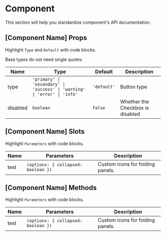 # Component

This section will help you standardize component's API documentation.

## [Component Name] Props

Highlight `Type` and `Default` with code blocks.

Base types do not need single quotes

| Name     | Type                                                                      | Default     | Description                      |
| -------- | ------------------------------------------------------------------------- | ----------- | -------------------------------- |
| type     | `'primary' \| 'secondary' \| 'success' \| 'warning' \| 'error' \| 'info'` | `'default'` | Button type                      |
| disabled | `boolean`                                                                 | `false`     | Whether the Checkbox is disabled |

## [Component Name] Slots

Highlight `Parameters` with code blocks.

| Name | Parameters                          | Description                      |
| ---- | ----------------------------------- | -------------------------------- |
| test | `(options: { collapsed: boolean })` | Custom icons for folding panels. |

## [Component Name] Methods

Highlight `Parameters` with code blocks.

| Name | Parameters                          | Description                      |
| ---- | ----------------------------------- | -------------------------------- |
| test | `(options: { collapsed: boolean })` | Custom icons for folding panels. |
